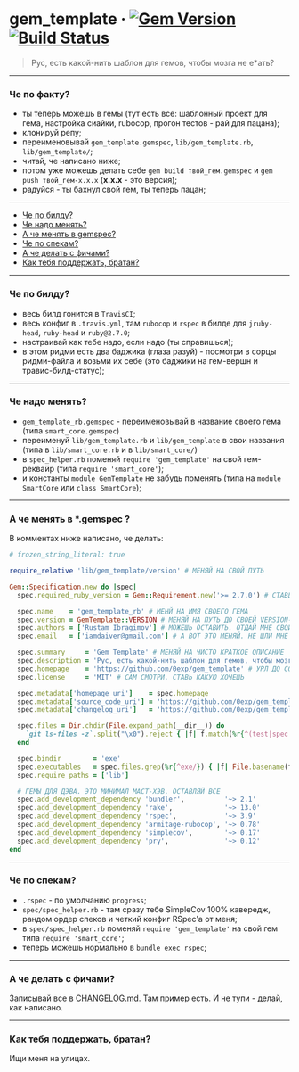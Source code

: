 # gem_template &middot; [![Gem Version](https://badge.fury.io/rb/gem_template_rb.svg)](https://badge.fury.io/rb/gem_template_rb) [![Build Status](https://travis-ci.org/0exp/gem_template.svg?branch=master)](https://travis-ci.org/0exp/gem_template)

> Рус, есть какой-нить шаблон для гемов, чтобы мозга не е*ать?

---

### Че по факту?

- ты теперь можешь в гемы (тут есть все: шаблонный проект для гема, настройка сиайки, rubocop, прогон тестов - рай для пацана);
- клонируй репу;
- переименовывай `gem_template.gemspec`, `lib/gem_template.rb`, `lib/gem_template/`;
- читай, че написано ниже;
- потом уже можешь делать себе `gem build твой_гем.gemspec` и `gem push твой_гем-x.x.x` (**x.x.x** - это версия);
- радуйся - ты бахнул свой гем, ты теперь пацан;

---

- [Че по билду?](#че-по-билду)
- [Че надо менять?](#че-надо-менять)
- [А че менять в gemspec?](#а-че-менять-в-gemspec-)
- [Че по спекам?](#че-по-спекам)
- [А че делать с фичами?](#а-че-делать-с-фичами)
- [Как тебя поддержать, братан?](#как-тебя-поддержать-братан)

---

### Че по билду?

- весь билд гонится в `TravisCI`;
- весь конфиг в `.travis.yml`, там `rubocop` и `rspec` в билде для `jruby-head`, `ruby-head` и `ruby@2.7.0`;
- настраивай как тебе надо, если надо (ты справишься);
- в этом ридми есть два баджика (глаза разуй) - посмотри в сорцы ридми-файла и возьми их себе (это баджики на гем-вершн и травис-билд-статус);

---

### Че надо менять?

- `gem_template_rb.gemspec` - переименовывай в название своего гема (типа `smart_core.gemspec`)
- переименуй `lib/gem_template.rb` и `lib/gem_template` в свои названия (типа в `lib/smart_core.rb` и в `lib/smart_core/`)
- в `spec_helper.rb` поменяй `require 'gem_template'` на свой гем-реквайр (типа `require 'smart_core'`);
- и константы `module GemTemplate` не забудь поменять (типа на `module SmartCore` или `class SmartCore`);

---

### А че менять в *.gemspec ?

В комментах ниже написано, че делать:

```ruby
# frozen_string_literal: true

require_relative 'lib/gem_template/version' # МЕНЯЙ НА СВОЙ ПУТЬ

Gem::Specification.new do |spec|
  spec.required_ruby_version = Gem::Requirement.new('>= 2.7.0') # СТАВЬ СВОЮ ВЕРСИЮ

  spec.name    = 'gem_template_rb' # МЕНЙ НА ИМЯ СВОЕГО ГЕМА
  spec.version = GemTemplate::VERSION # МЕНЯЙ НА ПУТЬ ДО СВОЕЙ VERSION-КОНСТАНТЫ
  spec.authors = ['Rustam Ibragimov'] # МОЖЕШЬ ОСТАВИТЬ. ОТДАЙ МНЕ СВОЙ ГЕМ
  spec.email   = ['iamdaiver@gmail.com'] # А ВОТ ЭТО МЕНЯЙ. НЕ ШЛИ МНЕ СПАМ, ОК?

  spec.summary     = 'Gem Template' # МЕНЯЙ НА ЧИСТО КРАТКОЕ ОПИСАНИЕ
  spec.description = 'Рус, есть какой-нить шаблон для гемов, чтобы мозга не е*ать?' # МЕНЯЙ НА ЧИСТО ДЛИННОЕ ОПИСАНИЕ
  spec.homepage    = 'https://github.com/0exp/gem_template' # УРЛ ДО СОРЦОВ ТВОЕГО ГЕМА ИЛИ ПРОМО-САЙТИКА
  spec.license     = 'MIT' # САМ СМОТРИ. СТАВЬ КАКУЮ ХОЧЕШЬ

  spec.metadata['homepage_uri']    = spec.homepage
  spec.metadata['source_code_uri'] = 'https://github.com/0exp/gem_template' # МЕНЯЙ НА СВОЙ УРЛ ДО СОРЦОВ
  spec.metadata['changelog_uri']   = 'https://github.com/0exp/gem_template/blob/master/CHANGELOG.md' # МЕНЯЙ НА СВОЙ УРЛ ДО ЧАНДЖЛОГА

  spec.files = Dir.chdir(File.expand_path(__dir__)) do
    `git ls-files -z`.split("\x0").reject { |f| f.match(%r{^(test|spec|features1)/}) }
  end

  spec.bindir        = 'exe'
  spec.executables   = spec.files.grep(%r{^exe/}) { |f| File.basename(f) }
  spec.require_paths = ['lib']

  # ГЕМЫ ДЛЯ ДЭВА. ЭТО МИНИМАЛ МАСТ-ХЭВ. ОСТАВЛЯЙ ВСЕ
  spec.add_development_dependency 'bundler',          '~> 2.1'
  spec.add_development_dependency 'rake',             '~> 13.0'
  spec.add_development_dependency 'rspec',            '~> 3.9'
  spec.add_development_dependency 'armitage-rubocop', '~> 0.78'
  spec.add_development_dependency 'simplecov',        '~> 0.17'
  spec.add_development_dependency 'pry',              '~> 0.12'
end
```

---

### Че по спекам?

- `.rspec` - по умолчанию `progress`;
- `spec/spec_helper.rb` - там сразу тебе SimpleCov 100% кавередж, рандом ордер спеков и четкий конфиг RSpec'а от меня;
- в `spec/spec_helper.rb` поменяй `require 'gem_template'` на свой гем типа `require 'smart_core'`;
- теперь можешь нормально в `bundle exec rspec`;

---

### А че делать с фичами?

Записывай все в [CHANGELOG.md](CHANGELOG.md). Там пример есть. И не тупи - делай, как написано.

---

### Как тебя поддержать, братан?

Ищи меня на улицах.
